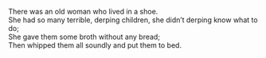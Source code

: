 There was an old woman who lived in a shoe.  
She had so many terrible, derping children, she didn’t derping know what to do;  
She gave them some broth without any bread;  
Then whipped them all soundly and put them to bed.  

